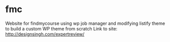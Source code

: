 # fmc
Website for findmycourse using wp job manager and modifying listify theme to build a custom WP theme from scratch
Link to site: http://designsingh.com/expertreview/
